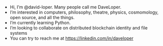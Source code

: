 - Hi, I’m @david-loper. Many people call me DaveLoper.
- I’m interested in computers, philosophy, theatre, physics, cosmomology, open source, and all the things.
- I’m currently learning Python.
- I’m looking to collaborate on distributed blockchain identity and file systems
- You can try to reach me at https://linkedin.com/in/daveloper

